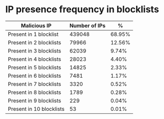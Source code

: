 # IP presence frequency in blocklists
| Malicious IP | Number of IPs | % |
|----|----|----|
| Present in 1 blocklist | 439048 | 68.95% |
| Present in 2 blocklists | 79966 | 12.56% |
| Present in 3 blocklists | 62039 | 9.74% |
| Present in 4 blocklists | 28023 | 4.40% |
| Present in 5 blocklists | 14825 | 2.33% |
| Present in 6 blocklists | 7481 | 1.17% |
| Present in 7 blocklists | 3320 | 0.52% |
| Present in 8 blocklists | 1789 | 0.28% |
| Present in 9 blocklists | 229 | 0.04% |
| Present in 10 blocklists | 53 | 0.01% |
